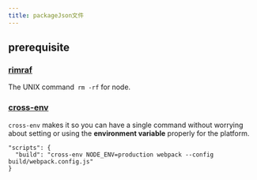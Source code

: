 ```yaml
---
title: packageJson文件
---
```


## prerequisite

### [rimraf](https://github.com/isaacs/rimraf)

The UNIX command` rm -rf` for node.

### [cross-env](https://github.com/kentcdodds/cross-env)

`cross-env` makes it so you can have a single command without worrying about setting or using the **environment
variable** properly for the platform.

```shell
"scripts": {
  "build": "cross-env NODE_ENV=production webpack --config build/webpack.config.js"
}
```
